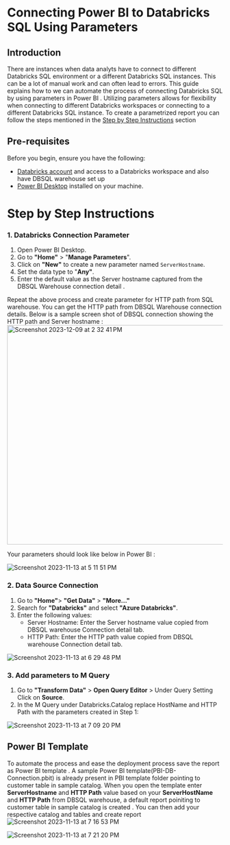# Connecting Power BI to Databricks SQL Using Parameters

## Introduction
There are instances when data analyts have to connect to different Databricks SQL environment or a different Databricks SQL instances. This can be a lot of manual work and can often lead to errors. This guide explains how to we can automate the process of connecting Databricks SQL by using parameters in Power BI . Utilizing parameters allows for flexibility when connecting to different Databricks workspaces or connecting to a different Databricks SQL instance. To create a parametrized report you can follow the steps mentioned in the [Step by Step Instructions](#step-by-step-instructions) section 

## Pre-requisites

Before you begin, ensure you have the following:

- [Databricks account](https://databricks.com/) and access to a Databricks workspace and also have DBSQL warehouse set up 
- [Power BI Desktop](https://powerbi.microsoft.com/desktop/) installed on your machine.

# Step by Step Instructions

### 1. Databricks Connection Parameter

1. Open Power BI Desktop.
2. Go to **"Home"** > "**Manage Parameters**".
3. Click on **"New"** to create a new parameter named `ServerHostname`.
4. Set the data type to "**Any"**.
5. Enter the default value as the Server hostname captured from the DBSQL Warehouse connection detail .

Repeat the above process and create parameter for HTTP path from SQL warehouse. You can get the HTTP path from DBSQL Warehouse connection details. Below is a sample screen shot of DBSQL connection showing the HTTP path and Server hostname :
<img width="512" alt="Screenshot 2023-12-09 at 2 32 41 PM" src="https://github.com/yati1002/Power-BI-DatabricksSQL-QuickStart-Samples/assets/127162962/e33dbf3f-1071-4836-967f-a1aafb2050db">

Your parameters should look like below in Power BI  : 

![Screenshot 2023-11-13 at 5 11 51 PM](https://github.com/yati1002/PowerBi-Demo/assets/127162962/913676ca-c8ff-431e-87aa-020673d47d97)

### 2. Data Source Connection

1. Go to **"Home"**> **"Get Data"** > **"More..."**
2. Search for **"Databricks"** and select **"Azure Databricks"**.
3. Enter the following values:
   - Server Hostname: Enter the Server hostname value copied from DBSQL warehouse Connection detail tab.
   - HTTP Path: Enter the HTTP path value copied from DBSQL warehouse Connection detail tab.

![Screenshot 2023-11-13 at 6 29 48 PM](https://github.com/yati1002/PowerBi-Demo/assets/127162962/260f1d00-fe69-49d6-80f9-82748db95061)


### 3. Add parameters to M Query
1. Go to **"Transform Data"** > **Open Query Editor** > Under Query Setting Click on **Source**.
2. In the M Query under Databricks.Catalog replace HostName and HTTP Path with the parameters created in Step 1:
   
![Screenshot 2023-11-13 at 7 09 20 PM](https://github.com/yati1002/PowerBi-Demo/assets/127162962/76de44a4-3139-4faa-b4ec-1332b6835a38)

## Power BI Template 

To automate the process and ease the deployment process save the report as Power BI template . A sample Power BI template(PBI-DB-Connection.pbit)  is already present in PBI template folder pointing to customer table in sample catalog. When you open the template enter **ServerHostname** and **HTTP Path** value based on your **ServerHostName** and **HTTP Path** from DBSQL warehouse, a default report poiniting to customer table in sample catalog is created . You can then add your respective catalog and tables and create report
![Screenshot 2023-11-13 at 7 16 53 PM](https://github.com/yati1002/PowerBi-Demo/assets/127162962/f4f0d804-6e6e-402d-84a3-874443ea36be)

![Screenshot 2023-11-13 at 7 21 20 PM](https://github.com/yati1002/PowerBi-Demo/assets/127162962/92d799e5-af52-4aa9-8a6d-e939373ace2e)


